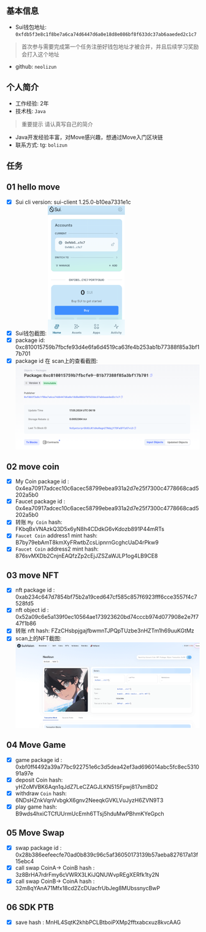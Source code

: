 ## 基本信息
- Sui钱包地址: `0xfdb5f3e8c1f8be7a6ca74d6447d6a0e18d8e086bf8f633dc37ab6aaeded2c1c7`
> 首次参与需要完成第一个任务注册好钱包地址才被合并，并且后续学习奖励会打入这个地址
- github: `neolizun`

## 个人简介
- 工作经验: 2年
- 技术栈: `Java`
> 重要提示 请认真写自己的简介
- Java开发经验丰富，对Move感兴趣，想通过Move入门区块链
- 联系方式: tg: `bolizun` 

## 任务

##   01 hello move  
- [x] Sui cli version: sui-client 1.25.0-b10ea7331e1c
- [x] Sui钱包截图: <img src="./notes/40.png" alt="Sui钱包截图" style="zoom: 33%;" />
- [x] package id:  0xc810015759b7fbcfe93d4e6fa6d4519ca63fe4b253ab1b77388f85a3bf17b701
- [x] package id 在 scan上的查看截图:<img src="./notes/42.png" alt="Scan截图" style="zoom:50%;" />

##   02 move coin
- [x] My Coin package id :  0x4ea70917adcec10c6acec58799ebea931a2d7e25f7300c4778668cad5202a5b0 
- [x] Faucet package id : 0x4ea70917adcec10c6acec58799ebea931a2d7e25f7300c4778668cad5202a5b0 
- [x] 转账 `My Coin` hash: FKbqBxVNAzkQ3D5x6yN8h4CDdkG6vKdozb891P44mRTs
- [x] `Faucet Coin` address1 mint hash: B7by79ebAmT8kmXyFRwtbZcsLipnrnGcghcUaD4rPkw9
- [x] `Faucet Coin` address2 mint hash: 876svMXDb2CnjnEAQfzZp2cEjJZSZaWJLP1og4LB9CE8

##   03 move NFT
- [x] nft package id : 0xab234c647d7854bf75b2a19ced647cf585c857f6923fff6cce3557f4c7528fd5 
- [x] nft object id :  0x52a09c6e5a139f0ec10564ae173923620bd74cccb974d077908e2e7f747f1b86
- [x] 转账 nft  hash: FZzCHsbpjgajfbwmnTJPQpTUzbe3nHZTm1h69uuKGtMz
- [x] scan上的NFT截图: <img src="./notes/43.png" alt="Scan截图" style="zoom:50%;" />

##   04 Move Game
- [x] game package id :  0xbf0ff4492a39a77bc922751e6c3d5dea42ef3ad696014abc5fc8ec531091a97e
- [x] deposit Coin hash: yHZoMVBK6Aqn1qJdZ7LeCZAGJLKN515Fpwj817smBD2
- [x] withdraw `Coin` hash: 6NDsHZnkVqnVvbgkX6gnv2NeeqkGVKLVuJyzH6ZVN9T3
- [x] play game hash:  B9wds4hxiCTCfUUrmUcEmh6TTsj5hduMwPBhmKYeGpch

##   05 Move Swap
- [x] swap package id : 0x28b386eefeecfe70ad0b839c96c5af36050173139b57aeba827617a13f15ebc4 
- [x] call swap CoinA-> CoinB  hash : 3z8BrHA7rdrFmy6cVWRX3LKiJQNUWvpREgXERfk1ty2N
- [x] call swap CoinB-> CoinA  hash : 32m8qYAnA71Mfx18cd2ZcDUacfrUbJeg8MUbssnycBwP

##   06 SDK PTB
- [x] save hash : MnHL4SqtK2khbPCLBtboiPXMp2fftxabcxuz8kvcAAG
